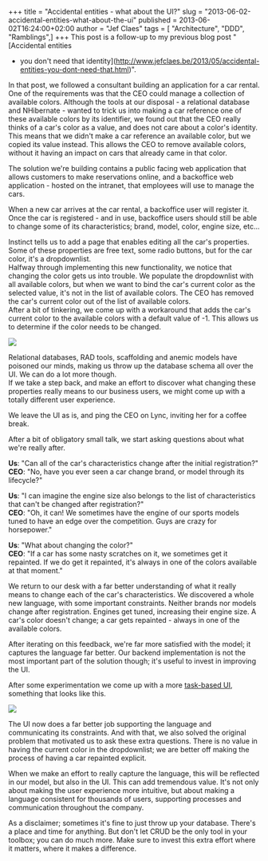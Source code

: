 +++
title = "Accidental entities - what about the UI?"
slug = "2013-06-02-accidental-entities-what-about-the-ui"
published = 2013-06-02T16:24:00+02:00
author = "Jef Claes"
tags = [ "Architecture", "DDD", "Ramblings",]
+++
This post is a follow-up to my previous blog post "[Accidental entities
- you don't need that
identity](http://www.jefclaes.be/2013/05/accidental-entities-you-dont-need-that.html)".  
  
In that post, we followed a consultant building an application for a car
rental. One of the requirements was that the CEO could manage a
collection of available colors. Although the tools at our disposal - a
relational database and NHibernate - wanted to trick us into making a
car reference one of these available colors by its identifier, we found
out that the CEO really thinks of a car's color as a value, and does not
care about a color's identity. This means that we didn't make a car
reference an available color, but we copied its value instead. This
allows the CEO to remove available colors, without it having an impact
on cars that already came in that color.  
  
The solution we're building contains a public facing web application
that allows customers to make reservations online, and a backoffice web
application - hosted on the intranet, that employees will use to manage
the cars.  
  
When a new car arrives at the car rental, a backoffice user will
register it. Once the car is registered - and in use, backoffice users
should still be able to change some of its characteristics; brand,
model, color, engine size, etc...  
  
Instinct tells us to add a page that enables editing all the car's
properties. Some of these properties are free text, some radio buttons,
but for the car color, it's a dropdownlist.  
Halfway through implementing this new functionality, we notice that
changing the color gets us into trouble. We populate the dropdownlist
with all available colors, but when we want to bind the car's current
color as the selected value, it's not in the list of available colors.
The CEO has removed the car's current color out of the list of available
colors.  
After a bit of tinkering, we come up with a workaround that adds the
car's current color to the available colors with a default value of -1.
This allows us to determine if the color needs to be changed.  
  

[![](../images/thumbnails/2013-06-02-accidental-entities-what-about-the-ui-EditCar.PNG)](../images/2013-06-02-accidental-entities-what-about-the-ui-EditCar.PNG)

  
Relational databases, RAD tools, scaffolding and anemic models have
poisoned our minds, making us throw up the database schema all over the
UI. We can do a lot more though.  
If we take a step back, and make an effort to discover what changing
these properties really means to our business users, we might come up
with a totally different user experience.  
  
We leave the UI as is, and ping the CEO on Lync, inviting her for a
coffee break.  
  
After a bit of obligatory small talk, we start asking questions about
what we're really after.  
  
**Us**: "Can all of the car's characteristics change after the initial
registration?"  
**CEO**: "No, have you ever seen a car change brand, or model through
its lifecycle?"  
  
**Us**: "I can imagine the engine size also belongs to the list of
characteristics that can't be changed after registration?"  
**CEO**: "Oh, it can! We sometimes have the engine of our sports models
tuned to have an edge over the competition. Guys are crazy for
horsepower."  
  
**Us**: "What about changing the color?"  
**CEO**: "If a car has some nasty scratches on it, we sometimes get it
repainted. If we do get it repainted, it's always in one of the colors
available at that moment."  
  
We return to our desk with a far better understanding of what it really
means to change each of the car's characteristics. We discovered a whole
new language, with some important constraints. Neither brands nor models
change after registration. Engines get tuned, increasing their engine
size. A car's color doesn't change; a car gets repainted - always in one
of the available colors.  
  
After iterating on this feedback, we're far more satisfied with the
model; it captures the language far better. Our backend implementation
is not the most important part of the solution though; it's useful to
invest in improving the UI.  
  
After some experimentation we come up with a more [task-based
UI](http://cqrs.wordpress.com/documents/task-based-ui/), something that
looks like this.  
  

[![](../images/thumbnails/2013-06-02-accidental-entities-what-about-the-ui-EditCarExplicit.PNG)](../images/2013-06-02-accidental-entities-what-about-the-ui-EditCarExplicit.PNG)

  
The UI now does a far better job supporting the language and
communicating its constraints. And with that, we also solved the
original problem that motivated us to ask these extra questions. There
is no value in having the current color in the dropdownlist; we are
better off making the process of having a car repainted explicit.  
  
When we make an effort to really capture the language, this will be
reflected in our model, but also in the UI. This can add tremendous
value. It's not only about making the user experience more intuitive,
but about making a language consistent for thousands of users,
supporting processes and communication throughout the company.  
  
As a disclaimer; sometimes it's fine to just throw up your database.
There's a place and time for anything. But don't let CRUD be the only
tool in your toolbox; you can do much more. Make sure to invest this
extra effort where it matters, where it makes a difference.
